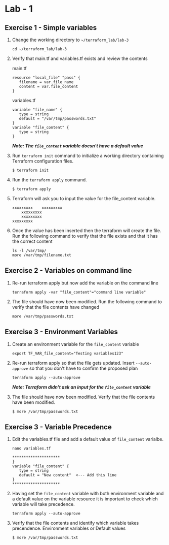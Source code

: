 # Lab - 1

## Exercise 1 - Simple variables

1. Change the working directory to `~/terraform_lab/lab-3`

    ```
    cd ~/terraform_lab/lab-3
    ```

1. Verify that main.tf and variables.tf exists and review the contents

    main.tf
    ```
    resource "local_file" "pass" { 
       filename = var.file_name
       content = var.file_content
    }
    ```
    variables.tf
    ```
    variable "file_name" {
       type = string
       default = "/var/tmp/passwords.txt"
    }
    variable "file_content" {
       type = string
    }
    ```

    ***Note: The `file_content` variable doesn't have a default value***

1. Run `terraform init` command to initialize a working directory containing Terraform configuration files. 

    ```
    $ terraform init
    ```

1. Run the `terraform apply` command.

    ```
    $ terraform apply
    ```

1. Terraform will ask you to input the value for the file_content variable.
    ```
    xxxxxxxxx    xxxxxxxxx
        xxxxxxxxx
        xxxxxxxxx
    xxxxxxxxx
    ```
1. Once the value has been inserted then the terraform will create the file. Run the following command to verify that the file exists and that it has the correct content

    ```
    ls -l /var/tmp/
    more /var/tmp/filename.txt
    ```


## Exercise 2 - Variables on command line

1. Re-run terraform apply but now add the variable on the command line

    ```
    terraform apply -var "file_content"="command line variable"
    ```

1. The file should have now been modified. Run the following command to verify that the file contents have changed

    ```
    more /var/tmp/passwords.txt
    ```


## Exercise 3 - Environment Variables

1. Create an environment variable for the `file_content` variable

    ```
    export TF_VAR_file_content="Testing variables123"
    ```

1. Re-run terraform apply so that the file gets updated. Insert `--auto-approve` so that you don't have to confirm the proposed plan
    ```
    terraform apply --auto-approve
    ```
    ***Note: Terraform didn't ask an input for the `file_content` variable***

1. The file should have now been modified. Verify that the file contents have been modified. 
    ```
    $ more /var/tmp/passwords.txt
    ```

## Exercise 3 - Variable Precedence

1. Edit the variables.tf file and add a default value of `file_content` varialbe.

    ```
    nano variables.tf

    ********************* 
    }
    variable "file_content" {
       type = string
       default = "New content"  <--- Add this line 
    }
    *********************
    ```

1. Having set the `file_content` variable with both environment variable and a default value on the variable resource it is important to check which variable will take precedence.

    ```
    terraform apply --auto-approve
    ```

1. Verify that the file contents and identify which variable takes precendence. Environment variables or Default values 
    ```
    $ more /var/tmp/passwords.txt
    ```

